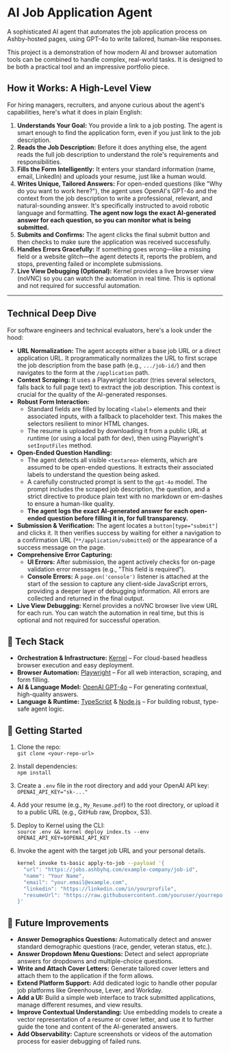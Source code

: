 # AI Job Application Agent

A sophisticated AI agent that automates the job application process on Ashby-hosted pages, using GPT-4o to write tailored, human-like responses.

This project is a demonstration of how modern AI and browser automation tools can be combined to handle complex, real-world tasks. It is designed to be both a practical tool and an impressive portfolio piece.

## How it Works: A High-Level View

For hiring managers, recruiters, and anyone curious about the agent's capabilities, here's what it does in plain English:

1.  **Understands Your Goal:** You provide a link to a job posting. The agent is smart enough to find the application form, even if you just link to the job description.
2.  **Reads the Job Description:** Before it does anything else, the agent reads the full job description to understand the role's requirements and responsibilities.
3.  **Fills the Form Intelligently:** It enters your standard information (name, email, LinkedIn) and uploads your resume, just like a human would.
4.  **Writes Unique, Tailored Answers:** For open-ended questions (like "Why do you want to work here?"), the agent uses OpenAI's GPT-4o and the context from the job description to write a professional, relevant, and natural-sounding answer. It's specifically instructed to avoid robotic language and formatting. **The agent now logs the exact AI-generated answer for each question, so you can monitor what is being submitted.**
5.  **Submits and Confirms:** The agent clicks the final submit button and then checks to make sure the application was received successfully.
6.  **Handles Errors Gracefully:** If something goes wrong—like a missing field or a website glitch—the agent detects it, reports the problem, and stops, preventing failed or incomplete submissions.
7.  **Live View Debugging (Optional):** Kernel provides a live browser view (noVNC) so you can watch the automation in real time. This is optional and not required for successful automation.

---

## Technical Deep Dive

For software engineers and technical evaluators, here's a look under the hood:

-   **URL Normalization:** The agent accepts either a base job URL or a direct application URL. It programmatically normalizes the URL to first scrape the job description from the base path (e.g., `.../job-id/`) and then navigates to the form at the `/application` path.
-   **Context Scraping:** It uses a Playwright locator (tries several selectors, falls back to full page text) to extract the job description. This context is crucial for the quality of the AI-generated responses.
-   **Robust Form Interaction:**
    -   Standard fields are filled by locating `<label>` elements and their associated inputs, with a fallback to placeholder text. This makes the selectors resilient to minor HTML changes.
    -   The resume is uploaded by downloading it from a public URL at runtime (or using a local path for dev), then using Playwright's `setInputFiles` method.
-   **Open-Ended Question Handling:**
    -   The agent detects all visible `<textarea>` elements, which are assumed to be open-ended questions. It extracts their associated labels to understand the question being asked.
    -   A carefully constructed prompt is sent to the `gpt-4o` model. The prompt includes the scraped job description, the question, and a strict directive to produce plain text with no markdown or em-dashes to ensure a human-like quality.
    -   **The agent logs the exact AI-generated answer for each open-ended question before filling it in, for full transparency.**
-   **Submission & Verification:** The agent locates a `button[type="submit"]` and clicks it. It then verifies success by waiting for either a navigation to a confirmation URL (`**/application/submitted`) or the appearance of a success message on the page.
-   **Comprehensive Error Capturing:**
    -   **UI Errors:** After submission, the agent actively checks for on-page validation error messages (e.g., "This field is required").
    -   **Console Errors:** A `page.on('console')` listener is attached at the start of the session to capture any client-side JavaScript errors, providing a deeper layer of debugging information. All errors are collected and returned in the final output.
-   **Live View Debugging:** Kernel provides a noVNC browser live view URL for each run. You can watch the automation in real time, but this is optional and not required for successful operation.

## 🔧 Tech Stack

-   **Orchestration & Infrastructure:** [Kernel](https://onkernel.com) – For cloud-based headless browser execution and easy deployment.
-   **Browser Automation:** [Playwright](https://playwright.dev/) – For all web interaction, scraping, and form filling.
-   **AI & Language Model:** [OpenAI GPT-4o](https://platform.openai.com/docs) – For generating contextual, high-quality answers.
-   **Language & Runtime:** [TypeScript](https://www.typescriptlang.org/) & [Node.js](https://nodejs.org/) – For building robust, type-safe agent logic.

## 🚀 Getting Started

1.  Clone the repo:  
    `git clone <your-repo-url>`
2.  Install dependencies:  
    `npm install`
3.  Create a `.env` file in the root directory and add your OpenAI API key:  
    `OPENAI_API_KEY="sk-..."`
4.  Add your resume (e.g., `My_Resume.pdf`) to the root directory, or upload it to a public URL (e.g., GitHub raw, Dropbox, S3).
5.  Deploy to Kernel using the CLI:  
    `source .env && kernel deploy index.ts --env OPENAI_API_KEY=$OPENAI_API_KEY`
6.  Invoke the agent with the target job URL and your personal details.

    ```bash
    kernel invoke ts-basic apply-to-job --payload '{
      "url": "https://jobs.ashbyhq.com/example-company/job-id",
      "name": "Your Name",
      "email": "your.email@example.com",
      "linkedin": "https://linkedin.com/in/yourprofile",
      "resumeUrl": "https://raw.githubusercontent.com/youruser/yourrepo/main/Your_Resume.pdf"
    }'
    ```

## 🧠 Future Improvements

-   **Answer Demographics Questions:** Automatically detect and answer standard demographic questions (race, gender, veteran status, etc.).
-   **Answer Dropdown Menu Questions:** Detect and select appropriate answers for dropdowns and multiple-choice questions.
-   **Write and Attach Cover Letters:** Generate tailored cover letters and attach them to the application if the form allows.
-   **Extend Platform Support:** Add dedicated logic to handle other popular job platforms like Greenhouse, Lever, and Workday.
-   **Add a UI:** Build a simple web interface to track submitted applications, manage different resumes, and view results.
-   **Improve Contextual Understanding:** Use embedding models to create a vector representation of a resume or cover letter, and use it to further guide the tone and content of the AI-generated answers.
-   **Add Observability:** Capture screenshots or videos of the automation process for easier debugging of failed runs.